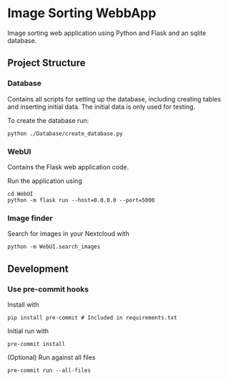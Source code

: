 # Image Sorting WebbApp

Image sorting web application using Python and Flask and an sqlite database.

## Project Structure

### Database
Contains all scripts for setting up the database, including creating tables and inserting initial data.
The initial data is only used for testing.

To create the database run:

```shell
python ./Database/create_database.py
```

### WebUI
Contains the Flask web application code.

Run the application using
```shell
cd WebUI
python -m flask run --host=0.0.0.0 --port=5000
```

### Image finder
Search for images in your Nextcloud with

```shell
python -m WebUI.search_images
```

## Development

### Use pre-commit hooks

Install with

```shell
pip install pre-commit # Included in requirements.txt
```

Initial run with
```shell
pre-commit install
```

(Optional) Run against all files
```shell
pre-commit run --all-files
```
